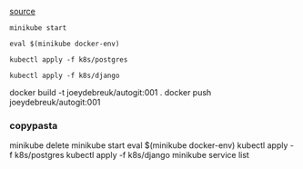 [source](https://medium.com/@markgituma/kubernetes-local-to-production-with-django-3-postgres-with-migrations-on-minikube-31f2baa8926e)


`minikube start`

`eval $(minikube docker-env)`

`kubectl apply -f k8s/postgres`

`kubectl apply -f k8s/django`



docker build -t joeydebreuk/autogit:001 .
docker push joeydebreuk/autogit:001


### copypasta
minikube delete
minikube start
eval $(minikube docker-env)
kubectl apply -f k8s/postgres
kubectl apply -f k8s/django
minikube service list
